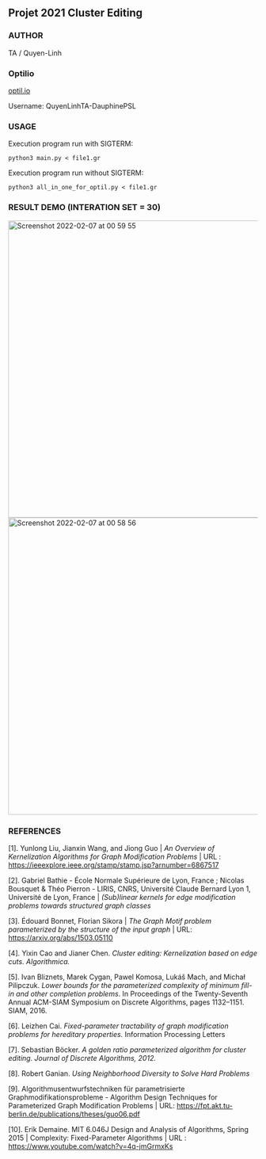 ## Projet 2021 Cluster Editing

### AUTHOR

TA / Quyen-Linh

### Optilio

[optil.io](https://www.optil.io/optilion/)

Username: QuyenLinhTA-DauphinePSL

### USAGE

Execution program run with SIGTERM: 

    python3 main.py < file1.gr 
    
Execution program run without SIGTERM: 

    python3 all_in_one_for_optil.py < file1.gr 
    
### RESULT DEMO (INTERATION SET = 30)

<img width="600" alt="Screenshot 2022-02-07 at 00 59 55" src="https://user-images.githubusercontent.com/60761870/152707236-893e4d3f-4959-4389-ae71-552307f70e06.png">

<img width="600" alt="Screenshot 2022-02-07 at 00 58 56" src="https://user-images.githubusercontent.com/60761870/152707240-bd34570e-87dc-4326-adb1-8deafef45a2a.png">


### REFERENCES

[1]. Yunlong Liu, Jianxin Wang, and Jiong Guo | _An Overview of Kernelization Algorithms for Graph Modification Problems_ | URL : https://ieeexplore.ieee.org/stamp/stamp.jsp?arnumber=6867517

[2]. Gabriel Bathie - École Normale Supérieure de Lyon, France ; Nicolas Bousquet & Théo Pierron - LIRIS, CNRS, Université Claude Bernard Lyon 1, Université de Lyon, France | _(Sub)linear kernels for edge modification problems
towards structured graph classes_

[3]. Édouard Bonnet, Florian Sikora | _The Graph Motif problem parameterized by the structure of the input graph_ | URL: https://arxiv.org/abs/1503.05110

[4]. Yixin Cao and Jianer Chen. _Cluster editing: Kernelization based on edge cuts. Algorithmica._

[5]. Ivan Bliznets, Marek Cygan, Pawel Komosa, Lukáš Mach, and Michał Pilipczuk. _Lower
bounds for the parameterized complexity of minimum fill-in and other completion problems_.
In Proceedings of the Twenty-Seventh Annual ACM-SIAM Symposium on Discrete Algorithms,
pages 1132–1151. SIAM, 2016.

[6]. Leizhen Cai. _Fixed-parameter tractability of graph modification problems for hereditary
properties._ Information Processing Letters

[7]. Sebastian Böcker. _A golden ratio parameterized algorithm for cluster editing. Journal of Discrete Algorithms, 2012._

[8]. Robert Ganian. _Using Neighborhood Diversity to Solve Hard Problems_

[9]. Algorithmusentwurfstechniken für parametrisierte Graphmodifikationsprobleme - Algorithm Design Techniques for Parameterized Graph Modification Problems | URL: https://fpt.akt.tu-berlin.de/publications/theses/guo06.pdf

[10]. Erik Demaine. MIT 6.046J Design and Analysis of Algorithms, Spring 2015 | Complexity: Fixed-Parameter Algorithms | URL : https://www.youtube.com/watch?v=4q-jmGrmxKs
